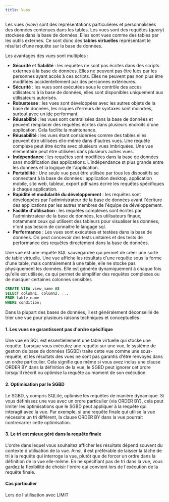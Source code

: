 ```yaml
---
title: Vues
---
```


Les vues (*view*) sont des représentations particulières et personnalisées des données contenues dans les tables. Les vues sont des requêtes (*query*) stockées dans la base de données. Elles sont vues comme des tables par les outils externes. Ce sont donc des **tables virtuelles** représentant le résultat d'une requête sur la base de données.

Les avantages des vues sont multiples :

- **Sécurité** et **fiabilité** : les requêtes ne sont pas écrites dans des scripts externes à la base de données. Elles ne peuvent pas être lues par les personnes ayant accès à ces scripts. Elles ne peuvent pas non plus être modifiées accidentellement par des personnes extérieures.
- **Sécurité** : les vues sont exécutées sous le contrôle des accès utilisateurs à la base de données, elles sont disponibles uniquement aux utilisateurs autorisés.
- **Robustesse** : les vues sont développées avec les autres objets de la base de données, les risques d'erreurs de syntaxes sont moindres, surtout avec un <abbr title="Integrated Development Environment">ide</abbr> performant.
- **Réusabilité** : les vues sont centralisées dans la base de données et peuvent remplacer des requêtes écrites dans plusieurs endroits d'une application. Cela facilite la maintenance.
- **Réusabilité** : les vues étant considérées comme des tables elles peuvent être utilisées elle-même dans d'autres vues. Une requête complexe peut être écrite avec plusieurs vues imbriquées. Une vue élémentaire peut être utilisées dans plusieurs autres vues.
- **Indépendance** : les requêtes sont modifiées dans la base de données sans modification des applications. L'indépendance st plus grande entre les données et la logique de l'application.
- **Portabilité** : Une seule vue peut être utilisée par tous les dispositifs se connectant à la base de données : application desktop, application mobile, site web, tableur, export pdf sans écrire les requêtes spécifiques à chaque application.
- **Rapidité et modularité du développement** : les requêtes sont développées par l'administrateur de la base de données avant l'écriture des applications par les autres membres de l'équipe de développement.
- **Facilité d'utilisation** : les requêtes complexes sont écrites par l'administrateur de la base de données, les utilisateurs finaux, notamment ceux qui utilisent des tableurs pour visualiser les données, n'ont pas besoin de connaitre le langage sql.
- **Performance** : Les vues sont exécutées et testées dans la base de données. On peut concevoir des tests unitaires et des tests de performance des requêtes directement dans la base de données.

Une vue est une requête SQL sauvegardée qui permet de créer une sorte de table virtuelle. Une vue affiche les résultats d'une requête sous la forme d'une table, mais contrairement à une table, elle ne stocke pas physiquement les données. Elle est générée dynamiquement à chaque fois qu'elle est utilisée, ce qui permet de simplifier des requêtes complexes ou de masquer certaines colonnes sensibles

```sql
CREATE VIEW view_name AS
SELECT column1, column2, ...
FROM table_name
WHERE condition;
```

Dans la plupart des bases de données, il est généralement déconseillé de trier une vue pour plusieurs raisons techniques et conceptuelles :

#### 1. Les vues ne garantissent pas d'ordre spécifique

Une vue en SQL est essentiellement une table virtuelle qui stocke une requête. Lorsque vous exécutez une requête sur une vue, le système de gestion de base de données (SGBD) traite cette vue comme une sous-requête, et les résultats des vues ne sont pas garantis d'être renvoyés dans un ordre particulier. Cela signifie que même si vous avez inclus une clause ORDER BY dans la définition de la vue, le SGBD peut ignorer cet ordre lorsqu'il réécrit ou optimise la requête au moment de son exécution.

#### 2. Optimisation par le SGBD

Le SGBD, y compris SQLite, optimise les requêtes de manière dynamique. Si vous définissez une vue avec un ordre particulier (via ORDER BY), cela peut limiter les optimisations que le SGBD peut appliquer à la requête qui interagit avec la vue. Par exemple, si une requête finale qui utilise la vue nécessite un tri différent, la clause ORDER BY dans la vue pourrait contrecarrer cette optimisation.

#### 3. Le tri est mieux géré dans la requête finale

L'ordre dans lequel vous souhaitez afficher les résultats dépend souvent du contexte d'utilisation de la vue. Ainsi, il est préférable de laisser la tâche de tri à la requête qui interroge la vue, plutôt que de forcer un ordre dans la définition de la vue elle-même. En ne spécifiant pas de tri dans la vue, vous gardez la flexibilité de choisir l'ordre qui convient lors de l'exécution de la requête finale.

#### Cas particulier 

Lors de l'utilisation avec LIMIT 
